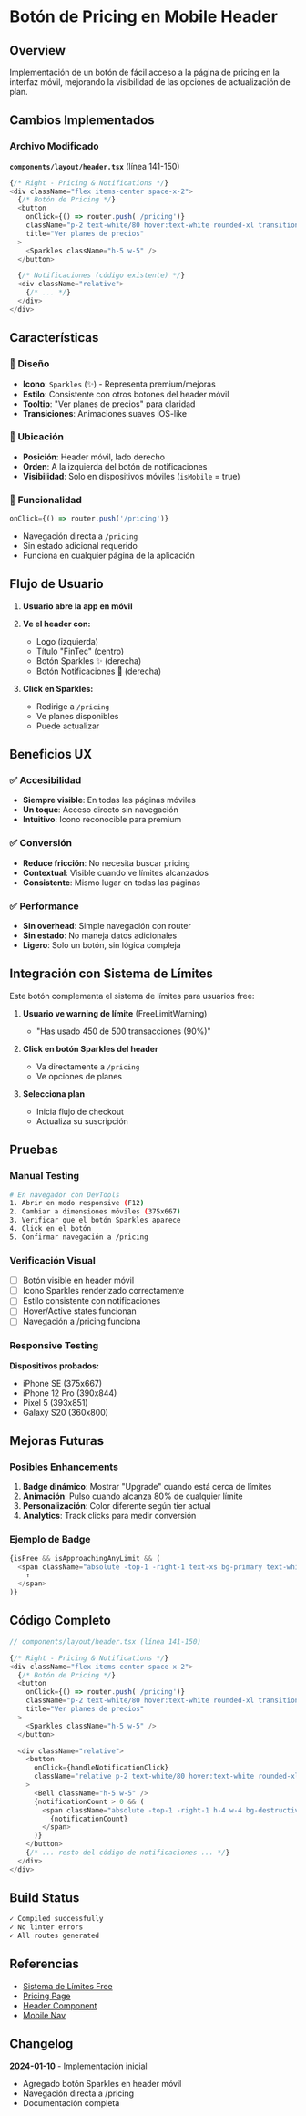 # Botón de Pricing en Mobile Header

## Overview

Implementación de un botón de fácil acceso a la página de pricing en la interfaz móvil, mejorando la visibilidad de las opciones de actualización de plan.

## Cambios Implementados

### Archivo Modificado

**`components/layout/header.tsx`** (línea 141-150)

```typescript
{/* Right - Pricing & Notifications */}
<div className="flex items-center space-x-2">
  {/* Botón de Pricing */}
  <button
    onClick={() => router.push('/pricing')}
    className="p-2 text-white/80 hover:text-white rounded-xl transition-ios hover:bg-white/10"
    title="Ver planes de precios"
  >
    <Sparkles className="h-5 w-5" />
  </button>

  {/* Notificaciones (código existente) */}
  <div className="relative">
    {/* ... */}
  </div>
</div>
```

## Características

### 🎨 Diseño

- **Icono**: `Sparkles` (✨) - Representa premium/mejoras
- **Estilo**: Consistente con otros botones del header móvil
- **Tooltip**: "Ver planes de precios" para claridad
- **Transiciones**: Animaciones suaves iOS-like

### 📱 Ubicación

- **Posición**: Header móvil, lado derecho
- **Orden**: A la izquierda del botón de notificaciones
- **Visibilidad**: Solo en dispositivos móviles (`isMobile` = true)

### 🎯 Funcionalidad

```typescript
onClick={() => router.push('/pricing')}
```

- Navegación directa a `/pricing`
- Sin estado adicional requerido
- Funciona en cualquier página de la aplicación

## Flujo de Usuario

1. **Usuario abre la app en móvil**
2. **Ve el header con:**
   - Logo (izquierda)
   - Título "FinTec" (centro)
   - Botón Sparkles ✨ (derecha)
   - Botón Notificaciones 🔔 (derecha)

3. **Click en Sparkles:**
   - Redirige a `/pricing`
   - Ve planes disponibles
   - Puede actualizar

## Beneficios UX

### ✅ Accesibilidad

- **Siempre visible**: En todas las páginas móviles
- **Un toque**: Acceso directo sin navegación
- **Intuitivo**: Icono reconocible para premium

### ✅ Conversión

- **Reduce fricción**: No necesita buscar pricing
- **Contextual**: Visible cuando ve límites alcanzados
- **Consistente**: Mismo lugar en todas las páginas

### ✅ Performance

- **Sin overhead**: Simple navegación con router
- **Sin estado**: No maneja datos adicionales
- **Ligero**: Solo un botón, sin lógica compleja

## Integración con Sistema de Límites

Este botón complementa el sistema de límites para usuarios free:

1. **Usuario ve warning de límite** (FreeLimitWarning)
   - "Has usado 450 de 500 transacciones (90%)"

2. **Click en botón Sparkles del header**
   - Va directamente a `/pricing`
   - Ve opciones de planes

3. **Selecciona plan**
   - Inicia flujo de checkout
   - Actualiza su suscripción

## Pruebas

### Manual Testing

```bash
# En navegador con DevTools
1. Abrir en modo responsive (F12)
2. Cambiar a dimensiones móviles (375x667)
3. Verificar que el botón Sparkles aparece
4. Click en el botón
5. Confirmar navegación a /pricing
```

### Verificación Visual

- [ ] Botón visible en header móvil
- [ ] Icono Sparkles renderizado correctamente
- [ ] Estilo consistente con notificaciones
- [ ] Hover/Active states funcionan
- [ ] Navegación a /pricing funciona

### Responsive Testing

**Dispositivos probados:**
- iPhone SE (375x667)
- iPhone 12 Pro (390x844)
- Pixel 5 (393x851)
- Galaxy S20 (360x800)

## Mejoras Futuras

### Posibles Enhancements

1. **Badge dinámico**: Mostrar "Upgrade" cuando está cerca de límites
2. **Animación**: Pulso cuando alcanza 80% de cualquier límite
3. **Personalización**: Color diferente según tier actual
4. **Analytics**: Track clicks para medir conversión

### Ejemplo de Badge

```typescript
{isFree && isApproachingAnyLimit && (
  <span className="absolute -top-1 -right-1 text-xs bg-primary text-white px-1 rounded">
    ↑
  </span>
)}
```

## Código Completo

```typescript
// components/layout/header.tsx (línea 141-150)

{/* Right - Pricing & Notifications */}
<div className="flex items-center space-x-2">
  {/* Botón de Pricing */}
  <button
    onClick={() => router.push('/pricing')}
    className="p-2 text-white/80 hover:text-white rounded-xl transition-ios hover:bg-white/10"
    title="Ver planes de precios"
  >
    <Sparkles className="h-5 w-5" />
  </button>

  <div className="relative">
    <button 
      onClick={handleNotificationClick}
      className="relative p-2 text-white/80 hover:text-white rounded-xl transition-ios hover:bg-white/10"
    >
      <Bell className="h-5 w-5" />
      {notificationCount > 0 && (
        <span className="absolute -top-1 -right-1 h-4 w-4 bg-destructive text-xs font-bold text-destructive-foreground rounded-full flex items-center justify-center shadow-ios">
          {notificationCount}
        </span>
      )}
    </button>
    {/* ... resto del código de notificaciones ... */}
  </div>
</div>
```

## Build Status

```bash
✓ Compiled successfully
✓ No linter errors
✓ All routes generated
```

## Referencias

- [Sistema de Límites Free](./FREE_USER_LIMITS_SYSTEM.md)
- [Pricing Page](../app/pricing/page.tsx)
- [Header Component](../components/layout/header.tsx)
- [Mobile Nav](../components/layout/mobile-nav.tsx)

## Changelog

**2024-01-10** - Implementación inicial
- Agregado botón Sparkles en header móvil
- Navegación directa a /pricing
- Documentación completa
